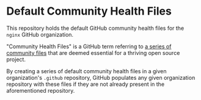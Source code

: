 # Default Community Health Files

This repository holds the default GitHub community health files for the `nginx` GitHub organization.

"Community Health Files" is a GitHub term referring to
[a series of community files](https://docs.github.com/en/communities/setting-up-your-project-for-healthy-contributions/creating-a-default-community-health-file#supported-file-types) that are deemed essential for a thriving open source project.

By creating a series of default community health files in a given organization's `.github` repository, GitHub populates any given organization repository with these files if they are not already present in the aforementioned repository.

